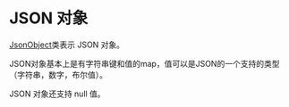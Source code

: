 # JSON 对象


[JsonObject](http://vertx.io/docs/apidocs/io/vertx/core/json/JsonObject.html)类表示 JSON 对象。

JSON对象基本上是有字符串键和值的map，值可以是JSON的一个支持的类型（字符串，数字，布尔值）。

JSON 对象还支持 null 值。